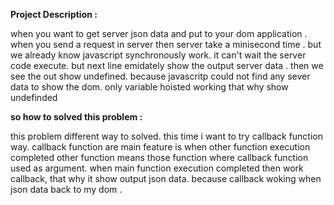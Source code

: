 <b>Project Description :</b>

when you want to get server json data and put to your dom application . when you send a request in server then server  take a minisecond time . but we already know
javascript synchronously work. it can't wait the server code execute. but next line emidately show the output server data . then we see the
out show undefined. because javascritp could not find any sever data to show the dom. only variable hoisted working that why show undefinded


<b>so how to solved this problem :</b>

this problem different way to solved. this time i want to try callback function way.
callback function are main feature is when other function execution completed other function means those function where callback function 
used as argument. when main function execution completed then work callback,
that why it show output json data. because callback woking when json data back to my dom . 
